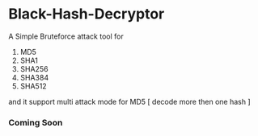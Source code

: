 # Black-Hash-Decryptor

A Simple Bruteforce attack tool for 
1. MD5
2. SHA1
3. SHA256
4. SHA384
5. SHA512

and it support multi attack mode for MD5 [ decode more then one hash ]

### Coming Soon
